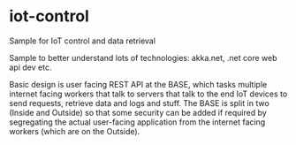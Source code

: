 # iot-control
Sample for IoT control and data retrieval

Sample to better understand lots of technologies: akka.net, .net core web api dev etc.

Basic design is user facing REST API at the BASE, which tasks multiple internet facing workers that talk to servers that talk to the end IoT devices to send requests, retrieve data and logs and stuff. The BASE is split in two (Inside and Outside) so that some security can be added if required by segregating the actual user-facing application from the internet facing workers (which are on the Outside).
